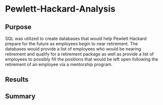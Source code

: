 # Pewlett-Hackard-Analysis
## Purpose
SQL was utilized to create databases that would help Pewlett Hackard prepare for the future as employees begin to near retirement. The databases would provide a list of employees who would be nearing retirement and qualify for a retirement package as well as provide a list of employees to possibly fill the positions that would be left open following the retirement of an employee via a mentorship program.

## Results

## Summary
